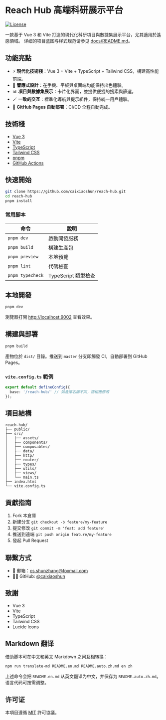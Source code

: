 # Reach Hub 高端科研展示平台

[![License](https://img.shields.io/badge/license-MIT-blue.svg)](LICENSE)

一款基于 Vue 3 和 Vite 打造的現代化科研項目與數據集展示平台，尤其適用於遙感領域。
详细的项目蓝图与样式规范请参见 [docs/README.md](docs/README.md)。

## 功能亮點
- ⚡ **現代化技術棧**：Vue 3 + Vite + TypeScript + Tailwind CSS，構建高性能前端。
- 📱 **響應式設計**：在手機、平板與桌面端均能保持出色體驗。
- 📊 **項目與數據集展示**：卡片化界面，並提供便捷的搜索與篩選。
- 🪄 **一致的交互**：標準化導航與提示組件，保持統一用戶體驗。
- 🚀 **GitHub Pages 自動部署**：CI/CD 全程自動完成。

## 技術棧
- [Vue 3](https://vuejs.org/)
- [Vite](https://vitejs.dev/)
- [TypeScript](https://www.typescriptlang.org/)
- [Tailwind CSS](https://tailwindcss.com/)
- [pnpm](https://pnpm.io/)
- [GitHub Actions](https://github.com/features/actions)

## 快速開始
```bash
git clone https://github.com/caixiaoshun/reach-hub.git
cd reach-hub
pnpm install
```

### 常用腳本
| 命令            | 說明                     |
| --------------- | ------------------------ |
| `pnpm dev`      | 啟動開發服務             |
| `pnpm build`    | 構建生產包               |
| `pnpm preview`  | 本地預覽                 |
| `pnpm lint`     | 代碼檢查                 |
| `pnpm typecheck`| TypeScript 類型檢查      |

## 本地開發
```bash
pnpm dev
```
瀏覽器打開 [http://localhost:9002](http://localhost:9002) 查看效果。

## 構建與部署
```bash
pnpm build
```
產物位於 `dist/` 目錄。推送到 `master` 分支即觸發 CI，自動部署到 GitHub Pages。

### `vite.config.ts` 範例
```ts
export default defineConfig({
  base: '/reach-hub/' // 如倉庫名稱不同，請相應修改
});
```

## 項目結構
```text
reach-hub/
├── public/
├── src/
│   ├── assets/
│   ├── components/
│   ├── composables/
│   ├── data/
│   ├── http/
│   ├── router/
│   ├── types/
│   ├── utils/
│   ├── views/
│   └── main.ts
├── index.html
└── vite.config.ts
```

## 貢獻指南
1. Fork 本倉庫
2. 新建分支 `git checkout -b feature/my-feature`
3. 提交修改 `git commit -m 'feat: add feature'`
4. 推送到遠端 `git push origin feature/my-feature`
5. 發起 Pull Request

## 聯繫方式
- 📧 郵箱：[cs.shunzhang@foxmail.com](mailto:cs.shunzhang@foxmail.com)
- 🧑‍💻 GitHub: [@caixiaoshun](https://github.com/caixiaoshun)

## 致謝
- Vue 3
- Vite
- TypeScript
- Tailwind CSS
- Lucide Icons

## Markdown 翻译
借助脚本可在中文和英文 Markdown 之间互相转换：

```bash
npm run translate-md README.en.md README.auto.zh.md en zh
```

上述命令会把 `README.en.md` 从英文翻译为中文，并保存为
`README.auto.zh.md`。语言代码可按需调整。

## 许可证
本項目遵循 [MIT](LICENSE) 許可協議。
